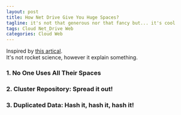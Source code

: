 ```yaml
---
layout: post
title: How Net Drive Give You Huge Spaces?
tagline: it's not that generous nor that fancy but... it's cool
tags: Cloud Net_Drive Web 
categories: Cloud Web
---
```



Inspired by [this artical](http://www.admin10000.com/document/4321.html).   
It's not rocket science, however it explain something.   

### 1. No One Uses All Their Spaces   
### 2. Cluster Repository: Spread it out!   
### 3. Duplicated Data: Hash it, hash it, hash it!    
